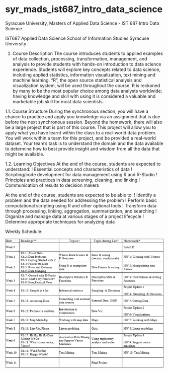 # syr_mads_ist687_intro_data_science
Syracuse University, Masters of Applied Data Science - IST 687 Intro Data Science

IST687 Applied Data Science School of Information Studies Syracuse University 
 
1. Course Description The course introduces students to applied examples of data collection, processing, transformation, management, and analysis to provide students with hands-on introduction to data science experience. Students will explore key concepts related to data science, including applied statistics, information visualization, text mining and machine learning. “R”, the open source statistical analysis and visualization system, will be used throughout the course. R is reckoned by many to be the most popular choice among data analysts worldwide; having knowledge and skill with using it is considered a valuable and marketable job skill for most data scientists. 


1.1. Course Structure During the synchronous section, you will have a chance to practice and apply you knowledge via an assignment that is due before the next synchronous session. Beyond the homework, there will also be a large project that is part of this course. This project will allow you to apply what you have learnt within the class to a real-world data problem. You will work within a team for this project, and be provided a real-world dataset. Your team’s task is to understand the domain and the data available to determine how to best provide insight and wisdom from all the data that might be available. 
 
1.2. Learning Objectives  At the end of the course, students are expected to understand: ! Essential concepts and characteristics of data  ! Scripting/code development for data management using R and R-Studio  ! Principles and practices in data screening, cleaning, and linking ! Communication of results to decision makers 
 
At the end of the course, students are expected to be able to: ! Identify a problem and the data needed for addressing the problem ! Perform basic computational scripting using R and other optional tools  ! Transform data through processing, linking, aggregation, summarization, and searching ! Organize and manage data at various stages of a project lifecycle ! Determine appropriate techniques for analyzing data 
 
 Weekly Schedule:

![Schedule](./images/schedule.png)
